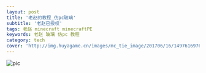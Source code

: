 ```yaml
---
layout: post
title: '老赵的教程_仿pc玻璃'
subtitle: '老赵已授权'
tags: 老赵 minecraft minecraftPE
keywords: 老赵 玻璃 仿pc 教程
category: tech
cover: 'http://img.huyagame.cn/images/mc_tie_image/201706/16/1497616976916/201706162042569167_1080.jpeg'
---
```

![pic](https://coding.net/u/SunbossRS/p/GotBlogDowner/git/raw/master/img/WoHeLaoZhao/mcpe-glasslikepc.png)